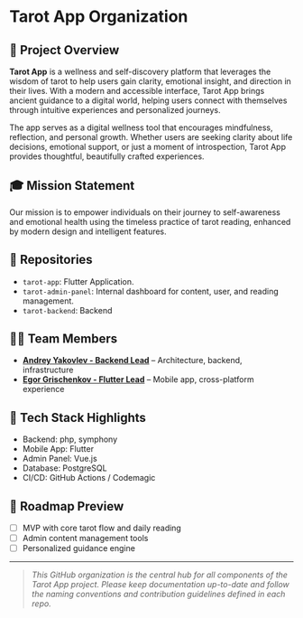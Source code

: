 # Tarot App Organization

## 🌌 Project Overview

**Tarot App** is a wellness and self-discovery platform that leverages the wisdom of tarot to help users gain clarity, emotional insight, and direction in their lives. With a modern and accessible interface, Tarot App brings ancient guidance to a digital world, helping users connect with themselves through intuitive experiences and personalized journeys.

The app serves as a digital wellness tool that encourages mindfulness, reflection, and personal growth. Whether users are seeking clarity about life decisions, emotional support, or just a moment of introspection, Tarot App provides thoughtful, beautifully crafted experiences.

## 🎓 Mission Statement

Our mission is to empower individuals on their journey to self-awareness and emotional health using the timeless practice of tarot reading, enhanced by modern design and intelligent features.

## 📂 Repositories

* `tarot-app`: Flutter Application.
* `tarot-admin-panel`: Internal dashboard for content, user, and reading management.
* `tarot-backend`: Backend

## 👨‍💼 Team Members

* **[Andrey Yakovlev - Backend Lead](https://github.com/pirat4365)** – Architecture, backend, infrastructure
* **[Egor Grischenkov - Flutter Lead](https://github.com/egrischenkov)** – Mobile app, cross-platform experience

## 🔧 Tech Stack Highlights

* Backend: php, symphony
* Mobile App: Flutter
* Admin Panel: Vue.js
* Database: PostgreSQL
* CI/CD: GitHub Actions / Codemagic

## 📅 Roadmap Preview

* [ ] MVP with core tarot flow and daily reading
* [ ] Admin content management tools
* [ ] Personalized guidance engine

---

> *This GitHub organization is the central hub for all components of the Tarot App project. Please keep documentation up-to-date and follow the naming conventions and contribution guidelines defined in each repo.*
